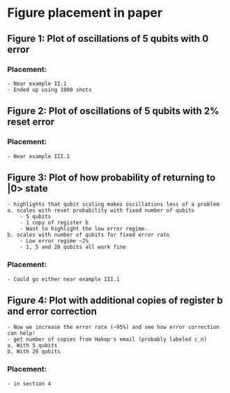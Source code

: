 # Figure placement in paper

## Figure 1: Plot of oscillations of 5 qubits with 0 error
### Placement:
    - Near example II.1
    - Ended up using 1000 shots

## Figure 2: Plot of oscillations of 5 qubits with 2% reset error
### Placement:
    - Near example III.1

## Figure 3: Plot of how probability of returning to |0> state
    - highlights that qubit scaling makes oscillations less of a problem
    a. scales with reset probability with fixed number of qubits
        - 5 qubits
        - 1 copy of register b
        - Want to highlight the low error regime.
    b. scales with number of qubits for fixed error rate
        - Low error regime ~2%
        - 1, 5 and 20 qubits all work fine
### Placement:
    - Could go either near example III.1

## Figure 4:  Plot with additional copies of register b and error correction
    - Now we increase the error rate (~95%) and see how error correction can help!
    - get number of copies from Hakop's email (probably labeled c_n)
    a. With 5 qubits    
    b. With 20 qubits
### Placement:
    - in section 4
